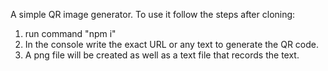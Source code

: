 A simple QR image generator. 
To use it follow the steps after cloning:

1. run command "npm i"
2. In the console write the exact URL or any text to generate the QR code.
3. A png file will be created as well as a text file that records the text.
